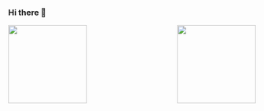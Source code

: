 ### Hi there 👋
<img align="left" height="160px" src="https://github-readme-stats.vercel.app/api?username=alenzer&show_icons=true&theme=merko&count_private=true" />
<img align="right" height="160px" src="https://github-readme-stats.vercel.app/api/top-langs/?username=0xkdavid&layout=compact&theme=merko&count_private=true">
